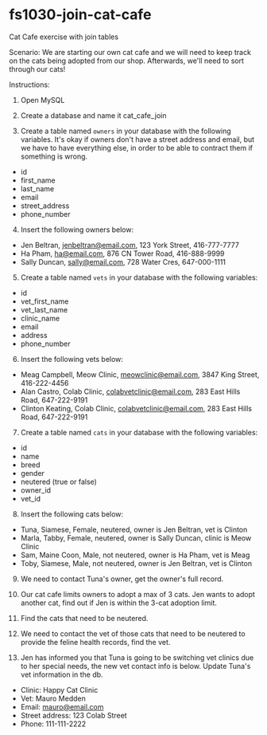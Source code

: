 # fs1030-join-cat-cafe
Cat Cafe exercise with join tables


Scenario: We are starting our own cat cafe and we will need to keep track on the cats being adopted from our shop. Afterwards, we'll need to sort through our cats!

Instructions:

1. Open MySQL

2. Create a database and name it cat_cafe_join

3. Create a table named `owners` in your database with the following variables. It's okay if owners don't have a street address and email, but we have to have everything else, in order to be able to contract them if something is wrong.

- id
- first_name
- last_name
- email
- street_address
- phone_number

4.  Insert the following owners below: 

- Jen Beltran, jenbeltran@email.com, 123 York Street, 416-777-7777
- Ha Pham, ha@email.com, 876 CN Tower Road, 416-888-9999
- Sally Duncan, sally@email.com, 728 Water Cres, 647-000-1111


5. Create a table named `vets` in your database with the following variables:

- id
- vet_first_name
- vet_last_name
- clinic_name
- email
- address
- phone_number

6.  Insert the following vets below: <br />

- Meag Campbell, Meow Clinic, meowclinic@email.com, 3847 King Street, 416-222-4456
- Alan Castro, Colab Clinic, colabvetclinic@email.com, 283 East Hills Road, 647-222-9191
- Clinton Keating, Colab Clinic, colabvetclinic@email.com, 283 East Hills Road, 647-222-9191


7. Create a table named `cats` in your database with the following variables:

- id
- name
- breed
- gender
- neutered (true or false)
- owner_id
- vet_id

8.  Insert the following cats below: <br />

- Tuna, Siamese, Female, neutered, owner is Jen Beltran, vet is Clinton
- Marla, Tabby, Female, neutered, owner is Sally Duncan, clinic is Meow Clinic
- Sam, Maine Coon, Male, not neutered, owner is Ha Pham, vet is Meag
- Toby, Siamese, Male, not neutered, owner is Jen Beltran, vet is Clinton




9.  We need to contact Tuna's owner, get the owner's full record.

10. Our cat cafe limits owners to adopt a max of 3 cats. Jen wants to adopt another cat, find out if Jen is within the 3-cat adoption limit.

11.  Find the cats that need to be neutered.

12.  We need to contact the vet of those cats that need to be neutered to provide the feline health records, find the vet.

13. Jen has informed you that Tuna is going to be switching vet clinics due to her special needs, the new vet contact info is below. Update Tuna's vet information in the db.

  - Clinic: Happy Cat Clinic
  - Vet: Mauro Medden
  - Email: mauro@email.com
  - Street address: 123 Colab Street
  - Phone: 111-111-2222


